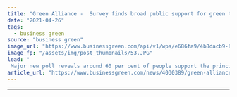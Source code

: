 ```yaml
---
title: "Green Alliance -  Survey finds broad public support for green tax reforms"
date: "2021-04-26"
tags: 
  - business green
source: "business green"
image_url: "https://www.businessgreen.com/api/v1/wps/e686fa9/4b8dacb9-83d3-41a7-b5ec-f3aa4d67abb4/4/treasury-350x250-185x114.JPG"
image_fp: "/assets/img/post_thumbnails/53.JPG"
lead: "
 Major new poll reveals around 60 per cent of people support the principle of green taxes and want to see the government step up investment in support of climate action ..."
article_url: "https://www.businessgreen.com/news/4030389/green-alliance-survey-broad-public-support-green-tax-reforms"
---
```


---

